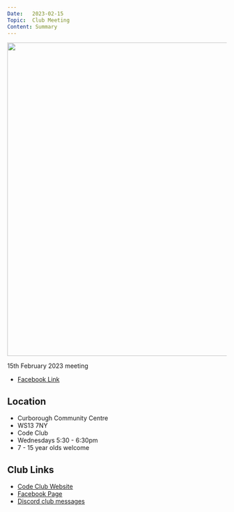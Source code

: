 ```yaml
---
Date:   2023-02-15
Topic:  Club Meeting
Content: Summary
---
```

[<img width="1280px" height="720" src="https://scontent.fbhx6-1.fna.fbcdn.net/v/t39.30808-6/331300931_686621933162795_1896946019230833344_n.jpg?stp=dst-jpg_p720x720&_nc_cat=104&ccb=1-7&_nc_sid=5f2048&_nc_ohc=_JjVfdHJZW4AX-DtW3Y&_nc_ht=scontent.fbhx6-1.fna&edm=AKK4YLsEAAAA&oh=00_AfCqSp0Wpuwc-W3ahKf0v6IXB5bTh2b10loExB4XzrEHwg&oe=652C4AB4"/>](https://scontent.fbhx6-1.fna.fbcdn.net/v/t39.30808-6/331300931_686621933162795_1896946019230833344_n.jpg?stp=dst-jpg_p720x720&_nc_cat=104&ccb=1-7&_nc_sid=5f2048&_nc_ohc=_JjVfdHJZW4AX-DtW3Y&_nc_ht=scontent.fbhx6-1.fna&edm=AKK4YLsEAAAA&oh=00_AfCqSp0Wpuwc-W3ahKf0v6IXB5bTh2b10loExB4XzrEHwg&oe=652C4AB4)

15th February 2023 meeting

* [Facebook Link](https://www.facebook.com/720665616418529/posts/703555554796202)

## Location

* Curborough Community Centre
* WS13 7NY
* Code Club
* Wednesdays 5:30 - 6:30pm
* 7 - 15 year olds welcome

## Club Links

* [Code Club Website](https://lichfield-code-club.github.io/)
* [Facebook Page](https://www.facebook.com/LichfieldCoders)
* [Discord club messages](https://discord.gg/szz6xGK)
